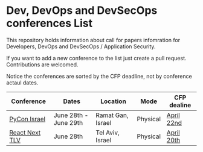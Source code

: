 
# Dev, DevOps and DevSecOps conferences List
This repository holds information about call for papers infomration for Developers, DevOps and DevSecOps / Application Security.

If you want to add a new conference to the list just create a pull request. Contributions are welcomed.

Notice the conferences are sorted by the CFP deadline, not by conference actaul dates. 

| Conference | Dates | Location | Mode | CFP dealine  |
| --- | --- | --- | --- | ---  |
| [PyCon Israel](https://pycon.org.il/2022/) | June 28th - June 29th | Ramat Gan, Israel | Physical | [April 22nd](https://cfp.pycon.org.il/conference2022/cfp) |
| [React Next TLV](https://www.react-next.com/) | June 28th | Tel Aviv, Israel | Physical | [April 20th](https://docs.google.com/forms/d/e/1FAIpQLSe6Y96XYmzgk9kBbE1vk7KeHK45XwQ8FvsM2X0kywSrbe5D7Q/viewform) |
